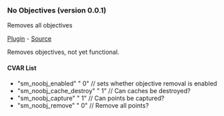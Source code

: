 ### No Objectives (version 0.0.1)
Removes all objectives

[Plugin](plugins/noobj.smx?raw=true) - [Source](scripting/noobj.sp)

Removes objectives, not yet functional.

#### CVAR List
 * "sm_noobj_enabled" " 0" // sets whether objective removal is enabled
 * "sm_noobj_cache_destroy" " 1" // Can caches be destroyed?
 * "sm_noobj_capture" " 1" // Can points be captured?
 * "sm_noobj_remove" " 0" // Remove all points?

